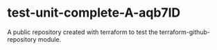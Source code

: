 # test-unit-complete-A-aqb7lD
A public repository created with terraform to test the terraform-github-repository module.
